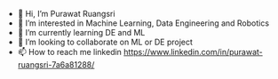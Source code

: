 - 👋 Hi, I’m Purawat Ruangsri
- 👀 I’m interested in Machine Learning, Data Engineering and Robotics
- 🌱 I’m currently learning DE and ML
- 💞️ I’m looking to collaborate on ML or DE project
- 📫 How to reach me linkedin https://www.linkedin.com/in/purawat-ruangsri-7a6a81288/

<!---
purawatr2/purawatr2 is a ✨ special ✨ repository because its `README.md` (this file) appears on your GitHub profile.
You can click the Preview link to take a look at your changes.
--->

